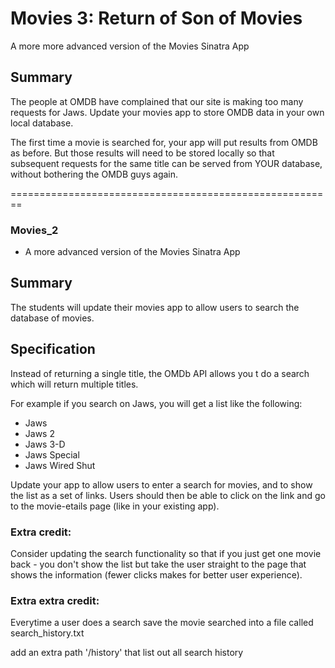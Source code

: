 

# Movies 3: Return of Son of Movies

A more more advanced version of the Movies Sinatra App

## Summary

The people at OMDB have complained that our site is making too many requests for Jaws. Update your movies app to store OMDB data in your own local database.

The first time a movie is searched for, your app will put results from OMDB as before. But those results will need to be stored locally so that subsequent requests for the same title can be served from YOUR database, without bothering the OMDB guys again.

========================================================
### Movies_2
* A more advanced version of the Movies Sinatra App

## Summary

The students will update their movies app to allow users to search the database of movies.

## Specification
Instead of returning a single title, the OMDb API allows you t do a search which will return multiple titles.

For example if you search on Jaws, you will get a list like the following:

* Jaws
* Jaws 2
* Jaws 3-D
* Jaws Special
* Jaws Wired Shut

Update your app to allow users to enter a search for movies, and to show the list as a set of links.
Users should then be able to click on the link and go to the movie-etails page (like in your existing app).

### Extra credit:

Consider updating the search functionality so that if you just get one movie back - you don't show the list but take the user straight to the page that shows the information (fewer clicks makes for better user experience).

### Extra extra credit:

Everytime a user does a search save the movie searched into a file called search_history.txt

add an extra path '/history' that list out all search history
